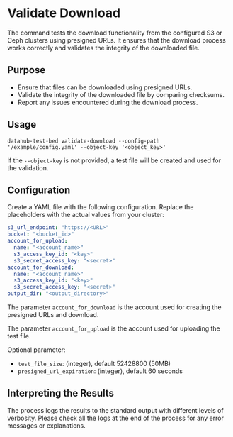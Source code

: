 # Validate Download

The command tests the download functionality from the configured S3 or Ceph clusters using presigned URLs. It ensures that the download process works correctly and validates the integrity of the downloaded file.

## Purpose

- Ensure that files can be downloaded using presigned URLs.
- Validate the integrity of the downloaded file by comparing checksums.
- Report any issues encountered during the download process.

## Usage

`datahub-test-bed validate-download --config-path '/example/config.yaml' --object-key '<object_key>'`

If the `--object-key` is not provided, a test file will be created and used for the validation.

## Configuration

Create a YAML file with the following configuration. Replace the placeholders with the actual values from your cluster:

```yaml
s3_url_endpoint: "https://<URL>"
bucket: "<bucket_id>"
account_for_upload:
  name: "<account_name>"
  s3_access_key_id: "<key>"
  s3_secret_access_key: "<secret>"
account_for_download:
  name: "<account_name>"
  s3_access_key_id: "<key>"
  s3_secret_access_key: "<secret>"
output_dir: "<output_directory>"
```

The parameter `account_for_download` is the account used for creating the presigned URLs and download.

The parameter `account_for_upload` is the account used for uploading the test file.

Optional parameter:
- `test_file_size`: (integer), default 52428800 (50MB)
- `presigned_url_expiration`: (integer), default 60 seconds

## Interpreting the Results

The process logs the results to the standard output with different levels of verbosity. Please check all the logs at the end of the process for any error messages or explanations.
